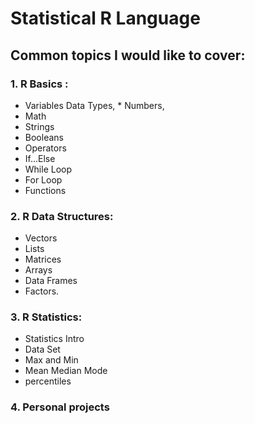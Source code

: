 # Statistical R Language
## Common topics I would like to cover:

### 1. R Basics :
   * Variables Data Types,  * Numbers,
   * Math
   * Strings 
   * Booleans
   * Operators
   * If...Else
   * While Loop
   * For Loop
   * Functions
   
### 2. R Data Structures:
   * Vectors
   * Lists
   * Matrices
   * Arrays
   * Data Frames
   * Factors.

### 3. R Statistics: 
   * Statistics Intro
   * Data Set
   * Max and Min
   * Mean Median Mode
   * percentiles
   
### 4. Personal projects
   
